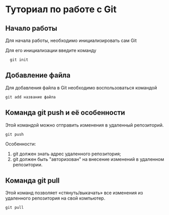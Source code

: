 # Туториал по работе с Git

## Начало работы

Для начала работы, необходимо инициализировать сам Git

Для его инициализации введите команду 

```
  git init
```

## Добавление файла

Для добавления файла в Git необходимо воспользоваться командой 

```
git add название файла
```
## Команда git push и её особенности

Этой командой можно отправить изменения в удаленный репозиторий.

```
git push
```

Особенности:
1. git должен знать адрес удаленного репозитория; 
2. git должен быть "авторизован" на внесение изменений в удаленном репозитории.

## Команда git pull

Этой команд позволяет «стянуть/выкачать» все изменения из удаленного репозитория на свой компьютер.

```
git pull
```
